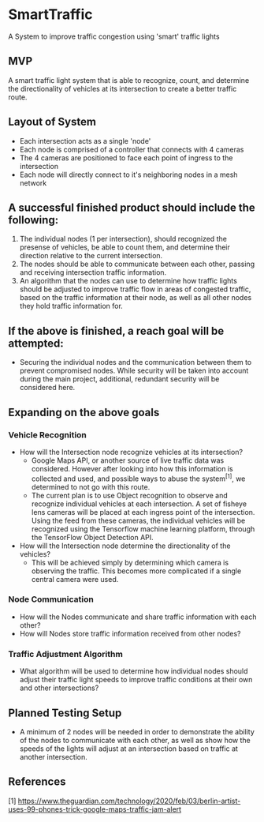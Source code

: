 # SmartTraffic
A System to improve traffic congestion using 'smart' traffic lights

## MVP
A smart traffic light system that is able to recognize, count, and determine the directionality of vehicles at its intersection to create a better traffic route.

## Layout of System
* Each intersection acts as a single 'node'
* Each node is comprised of a controller that connects with 4 cameras
* The 4 cameras are positioned to face each point of ingress to the intersection
* Each node will directly connect to it's neighboring nodes in a mesh network

## A successful finished product should include the following:
1. The individual nodes (1 per intersection), should recognized the presense of vehicles, be able to count them, and determine their direction relative to the current intersection.
2. The nodes should be able to communicate between each other, passing and receiving intersection traffic information.
3. An algorithm that the nodes can use to determine how traffic lights should be adjusted to improve traffic flow in areas of congested traffic, based on the traffic information at their node, as well as all other nodes they hold traffic information for.

## If the above is finished, a reach goal will be attempted:
* Securing the individual nodes and the communication between them to prevent compromised nodes. While security will be taken into account during the main project, additional, redundant security will be considered here.

## Expanding on the above goals
### Vehicle Recognition
* How will the Intersection node recognize vehicles at its intersection?
  * Google Maps API, or another source of live traffic data was considered. However after looking into how this information is collected and used, and possible ways to abuse the system<sup>[1]</sup>, we determined to not go with this route.
  * The current plan is to use Object recognition to observe and recognize individual vehicles at each intersection. A set of fisheye lens cameras will be placed at each ingress point of the intersection. Using the feed from these cameras, the individual vehicles will be recognized using the Tensorflow machine learning platform, through the TensorFlow Object Detection API.
* How will the Intersection node determine the directionality of the vehicles?
  * This will be achieved simply by determining which camera is observing the traffic. This becomes more complicated if a single central camera were used.
### Node Communication
* How will the Nodes communicate and share traffic information with each other?
* How will Nodes store traffic information received from other nodes?
### Traffic Adjustment Algorithm
* What algorithm will be used to determine how individual nodes should adjust their traffic light speeds to improve traffic conditions at their own and other intersections?

## Planned Testing Setup
* A minimum of 2 nodes will be needed in order to demonstrate the ability of the nodes to communicate with each other, as well as show how the speeds of the lights will adjust at an intersection based on traffic at another intersection.

## References
[1] https://www.theguardian.com/technology/2020/feb/03/berlin-artist-uses-99-phones-trick-google-maps-traffic-jam-alert
